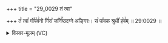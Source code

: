 +++
title = "29_0029 तं त्वा"

+++
तं꣡ त्वा꣢ गो꣣प꣡व꣢नो गि꣣रा꣡ जनि꣢꣯ष्ठदग्ने अङ्गिरः। स꣡ पा꣢वक श्रुधी꣣ ह꣡व꣢म् ॥ 29:0029 ॥

<details><summary>विस्वर-मूलम् (VC)</summary>

तं त्वा गोपवनो गिरा जनिष्ठदग्ने अङ्गिरः । स पावक श्रुधी हवम् ॥२९॥
</details>